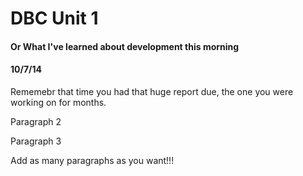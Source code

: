 <!-- This template is in markdown, not html, so
  it will not render beautifully when you copy and
  paste it into your github.io site, but it will at
  least be published. Next week you'll be creating a
  blog template using HTML and CSS and you'll be able
  to copy and paste the blog posts from week 1 in there
  to make them pretty next week.

  For now, please replace the title, subtitle (if desired),
  and date with the text you would like. Markdown is pretty
  simple, so you can just feel free to type. =) -->


# DBC Unit 1
#### Or What I've learned about development this morning
#### 10/7/14

Rememebr that time you had that huge report due, the one you were working on for months.

Paragraph 2

Paragraph 3

Add as many paragraphs as you want!!!



